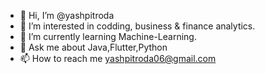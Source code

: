 - 👋 Hi, I’m @yashpitroda
- 👀 I’m interested in codding, business & finance analytics.
- 🌱 I’m currently learning Machine-Learning.
- 💬 Ask me about Java,Flutter,Python
- 📫 How to reach me yashpitroda06@gmail.com

<!---
yashpitroda/yashpitroda is a ✨ special ✨ repository because its `README.md` (this file) appears on your GitHub profile.
You can click the Preview link to take a look at your changes.
--->
